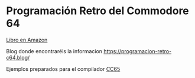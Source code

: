 # Programación Retro del Commodore 64
[Libro en Amazon](https://www.amazon.es/Programaci%C3%B3n-Retro-del-Commodore-ensamblador/dp/107611444X/ref=sr_1_1?__mk_es_ES=%C3%85M%C3%85%C5%BD%C3%95%C3%91&keywords=Programaci%C3%B3n+Retro+del+Commodore+64&qid=1565426934&s=books&sr=1-1)

Blog donde encontraréis la informacion https://programacion-retro-c64.blog/

Ejemplos preparados para el compilador [CC65](https://github.com/cc65/cc65)
